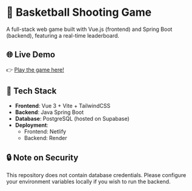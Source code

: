 # 🏀 Basketball Shooting Game

A full-stack web game built with Vue.js (frontend) and Spring Boot (backend), featuring a real-time leaderboard.

## 🌐 Live Demo
👉 [Play the game here!](https://basketballgame-project.netlify.app/)

## 🚀 Tech Stack
- **Frontend**: Vue 3 + Vite + TailwindCSS
- **Backend**: Java Spring Boot
- **Database**: PostgreSQL (hosted on Supabase)
- **Deployment**: 
  - Frontend: Netlify
  - Backend: Render

## 🔒 Note on Security
This repository does not contain database credentials. Please configure your environment variables locally if you wish to run the backend.
